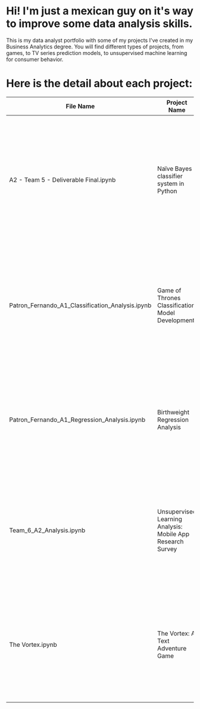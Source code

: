 # Hi! I'm just a mexican guy on it's way to improve some data analysis skills.
This is my data analyst portfolio with some of my projects I've created in my Business Analytics degree.
You will find different types of projects, from games, to TV series prediction models, to unsupervised machine learning for consumer behavior.


# Here is the detail about each project:
| File Name     | Project Name  | Course        | Details       |
| ------------- | ------------- | ------------- |-------------  |
| A2 - Team 5 - Deliverable Final.ipynb  | Naïve Bayes classifier system in Python  | Data Science: Python  | The goal of this project was to build a **Naïve Bayes classifier** system in Excel. And through the aid of a Python script to prep the data and create training and testing subsets.
| Patron_Fernando_A1_Classification_Analysis.ipynb | Game of Thrones Classification Model Development  | Machine Learning  |  To build a predictive model on a binary response variable and find out what is the probability that a character survives and what are the variables for this to happen.
| Patron_Fernando_A1_Regression_Analysis.ipynb  | Birthweight Regression Analysis  |  Machine Learning  |  In this project I analyzed which were the factors that influenced the birthweight and in what proportion they can impact either positively or negatively.
|  Team_6_A2_Analysis.ipynb  |  Unsupervised Learning Analysis: Mobile App Research Survey | Machine Learning  |  The goal of this project was to analyze and interpret an unsupervised learning problem based on survey data about consumer behavior towards app usage.
|  The Vortex.ipynb  | The Vortex: A Text Adventure Game  |  Data Science: Python  | This was my first project I ever crated in my masters. It's about a text adventure game where the player needs to make certain decisions to finish and win the game.


